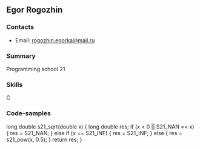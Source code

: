 ## Egor Rogozhin

### Contacts
- Email: rogozhin.egorka@mail.ru

### Summary
Programming school 21

### Skills
C

### Code-samples
long double s21_sqrt(double x) {
long double res;
if (x < 0 || S21_NAN == x) {
res = S21_NAN;
} else if (x == S21_INF) {
res = S21_INF;
} else {
res = s21_pow(x, 0.5);
}
return res;
}
###
